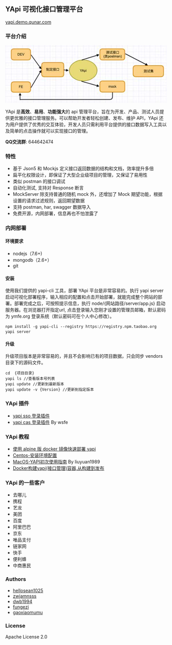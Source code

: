 ## YApi  可视化接口管理平台
<p><a target="_blank" href="http://yapi.demo.qunar.com">yapi.demo.qunar.com</a></p>

### 平台介绍
![avatar](yapi-base-flow.jpg)

YApi 是<strong>高效</strong>、<strong>易用</strong>、<strong>功能强大</strong>的 api 管理平台，旨在为开发、产品、测试人员提供更优雅的接口管理服务。可以帮助开发者轻松创建、发布、维护 API，YApi 还为用户提供了优秀的交互体验，开发人员只需利用平台提供的接口数据写入工具以及简单的点击操作就可以实现接口的管理。

**QQ交流群**: 644642474

### 特性
*  基于 Json5 和 Mockjs 定义接口返回数据的结构和文档，效率提升多倍
*  扁平化权限设计，即保证了大型企业级项目的管理，又保证了易用性
*  类似 postman 的接口调试
*  自动化测试, 支持对 Response 断言
*  MockServer 除支持普通的随机 mock 外，还增加了 Mock 期望功能，根据设置的请求过滤规则，返回期望数据
*  支持 postman, har, swagger 数据导入
*  免费开源，内网部署，信息再也不怕泄露了

### 内网部署
#### 环境要求
* nodejs（7.6+)
* mongodb（2.6+）
* git
#### 安装
使用我们提供的 yapi-cli 工具，部署 YApi 平台是非常容易的。执行 yapi server 启动可视化部署程序，输入相应的配置和点击开始部署，就能完成整个网站的部署。部署完成之后，可按照提示信息，执行 node/{网站路径/server/app.js} 启动服务器。在浏览器打开指定url, 点击登录输入您刚才设置的管理员邮箱，默认密码为 ymfe.org 登录系统（默认密码可在个人中心修改）。

    npm install -g yapi-cli --registry https://registry.npm.taobao.org
    yapi server 

#### 升级
升级项目版本是非常容易的，并且不会影响已有的项目数据，只会同步 vendors 目录下的源码文件。

    cd  {项目目录}
    yapi ls //查看版本号列表
    yapi update //更新到最新版本
    yapi update -v {Version} //更新到指定版本


### YApi 插件
* [yapi sso 登录插件](https://github.com/YMFE/yapi-plugin-qsso)
* [yapi cas 登录插件](https://github.com/wsfe/yapi-plugin-cas) By wsfe

### YApi 教程
* [使用 alpine 版 docker 镜像快速部署 yapi](https://www.jianshu.com/p/a97d2efb23c5)
* [Centos-安装环境配置](https://github.com/suxiaoxin/yapi_user_guide/blob/master/centos%20%E5%AE%89%E8%A3%85%E7%8E%AF%E5%A2%83%E9%85%8D%E7%BD%AE.md)
* [MacOS-YAPI初次使用指南](https://github.com/liuyuan1989/yapi_user_guide/blob/master/YAPI%E5%88%9D%E6%AC%A1%E4%BD%BF%E7%94%A8%E6%8C%87%E5%8D%97_MacOS.md) By liuyuan1989
* [Docker构建yapi(接口管理)容器,从构建到发布](https://juejin.im/post/5b4c518b6fb9a04fd4508af1)

### YApi 的一些客户
* 去哪儿
* 携程
* 艺龙 
* 美团
* 百度
* 阿里巴巴
* 京东
* 唯品支付 
* 链家网
* 快手
* 便利蜂
* 中商惠民

### Authors
* [hellosean1025](https://github.com/hellosean1025)
* [zwjamnsss](https://github.com/amnsss)
* [dwb1994](https://github.com/dwb1994)
* [fungezi](https://github.com/fungezi)
* [gaoxiaomumu](https://github.com/gaoxiaomumu)

### License
Apache License 2.0

